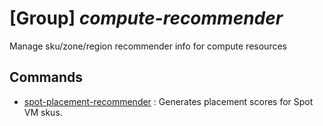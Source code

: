 # [Group] _compute-recommender_

Manage sku/zone/region recommender info for compute resources

## Commands

- [spot-placement-recommender](/Commands/compute-recommender/_spot-placement-recommender.md)
: Generates placement scores for Spot VM skus.
